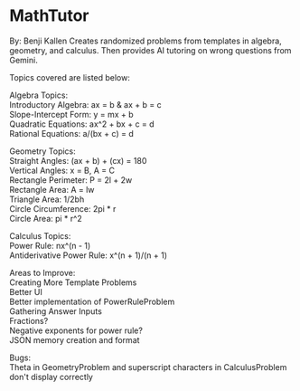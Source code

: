 # MathTutor
By: Benji Kallen
Creates randomized problems from templates in algebra, geometry, and calculus. Then provides AI tutoring on wrong questions from Gemini.

Topics covered are listed below:

Algebra Topics:  
    Introductory Algebra: ax = b & ax + b = c  
    Slope-Intercept Form: y = mx + b  
    Quadratic Equations: ax^2 + bx + c = d  
    Rational Equations: a/(bx + c) = d  

Geometry Topics:  
    Straight Angles: (ax + b) + (cx) = 180  
    Vertical Angles: x = B, A = C  
    Rectangle Perimeter: P = 2l + 2w  
    Rectangle Area: A = lw  
    Triangle Area: 1/2bh  
    Circle Circumference: 2pi * r  
    Circle Area: pi * r^2  

Calculus Topics:  
    Power Rule: nx^(n - 1)  
    Antiderivative Power Rule: x^(n + 1)/(n + 1)

Areas to Improve:  
    Creating More Template Problems   
    Better UI  
    Better implementation of PowerRuleProblem  
    Gathering Answer Inputs  
    Fractions?  
    Negative exponents for power rule?  
    JSON memory creation and format  

Bugs:  
    Theta in GeometryProblem and superscript characters in CalculusProblem don't display correctly  